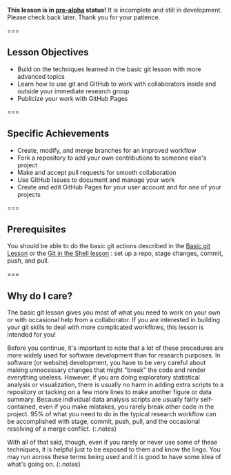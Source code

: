 ---
---

**This lesson is in [pre-alpha](https://en.wikipedia.org/wiki/Software_release_life_cycle#Pre-alpha) status!**
It is incomplete and still in development. Please check back later. Thank you for your patience.

===

## Lesson Objectives

- Build on the techniques learned in the basic git lesson with more advanced topics
- Learn how to use git and GitHub to work with collaborators inside and outside your immediate research group
- Publicize your work with GitHub Pages

===

## Specific Achievements

- Create, modify, and merge branches for an improved workflow
- Fork a repository to add your own contributions to someone else's project
- Make and accept pull requests for smooth collaboration
- Use GitHub Issues to document and manage your work
- Create and edit GitHub Pages for your user account and for one of your projects

===

## Prerequisites

You should be able to do the basic git actions described in the 
[Basic git Lesson](https://cyberhelp.sesync.org/basic-git-lesson) 
or the [Git in the Shell lesson](https://cyberhelp.sesync.org/git-in-the-shell-lesson) :
set up a repo, stage changes, commit, push, and pull.

===

## Why do I care?

The basic git lesson gives you most of what you need to work on your own or with occasional help from a collaborator. If you are
interested in building your git skills to deal with more complicated workflows, this lesson is intended for you!

Before you continue, it's important to note that a lot of these procedures are more widely used for software development than
for research purposes. In software (or website) development, you have to be very careful about making unnecessary changes that
might "break" the code and render everything useless. 
However, if you are doing exploratory statistical analysis or visualization,
there is usually no harm in adding extra scripts to a repository or tacking on a few more lines to make another figure or data
summary. Because individual data analysis scripts are usually fairly self-contained, even if you make mistakes, you rarely break other code in the project. 95% of what you need to do in the typical
research workflow can be accomplished with stage, commit, push, pull, and the occasional resolving of a merge conflict.
{:.notes}

With all of that said, though, even if you rarely or never use some of these techniques, it is helpful just to be exposed to
them and know the lingo. You may run across these terms being used and it is good to have some idea of what's going on.
{:.notes}

